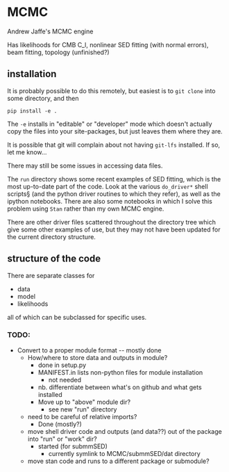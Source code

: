 # MCMC

Andrew Jaffe's MCMC engine

Has likelihoods for CMB C_l, nonlinear SED fitting (with normal errors),
beam fitting, topology (unfinished?)

## installation

It is probably possible to do this remotely, but easiest is to `git clone`
into some directory, and then 

    pip install -e .

The `-e` installs in "editable" or "developer" mode which doesn't
actually copy the files into your site-packages, but just leaves them
where they are.

It is possible that git will complain about not having `git-lfs`
installed. If so, let me know...

There may still be some issues in accessing data files.

The `run` directory shows some recent examples of SED fitting, which is
the most up-to-date part of the code. Look at the various `do_driver*`
shell scripts§ (and the python driver routines to which they refer), as
well as the ipython notebooks. There are also some notebooks in which I
solve this problem using `Stan` rather than my own MCMC engine.

There are other driver files scattered throughout the directory tree
which give some other examples of use, but they may not have been
updated for the current directory structure.

## structure of the code

There are separate classes for

* data
* model
* likelihoods

all of which can be subclassed for specific uses.

### TODO:
* Convert to a proper module format -- mostly done
  * How/where to store data and outputs in module?
    * done in setup.py
    * MANIFEST.in lists non-python files for module installation 
      * not needed
    * nb. differentiate between what's on github and what gets installed
    * Move up to "above" module dir?
      * see new "run" directory
  * need to be careful of relative imports?
    * Done (mostly?)
  * move shell driver code and outputs (and data??) out of the package into "run" or "work" dir?
    * started (for submmSED)
      * currently symlink to MCMC/submmSED/dat directory
  * move stan code and runs to a different package or submodule?
